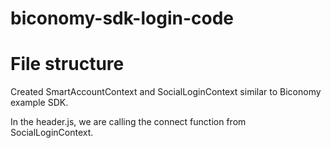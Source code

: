 # biconomy-sdk-login-code

# File structure
Created SmartAccountContext and SocialLoginContext similar to Biconomy example SDK.

In the header.js, we are calling the connect function from SocialLoginContext. 

